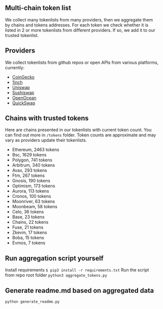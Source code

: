 
## Multi-chain token list 
We collect many tokenlists from many providers, then we aggregate them by chains and tokens addresses. 
For each token we check whether it is listed in 2 or more tokenlists from different providers. If so, 
we add it to our trusted tokenlist.

## Providers
We collect tokenlists from github repos or open APIs from various platforms, currently:
- [CoinGecko](https://www.coingecko.com/)
- [1inch](https://app.1inch.io/)
- [Uniswap](https://uniswap.org/)
- [Sushiswap](https://www.sushi.com/)
- [OpenOcean](https://openocean.finance/)
- [QuickSwap](https://quickswap.exchange/#/swap)

## Chains with trusted tokens
Here are chains presented in our tokenlists with current token count. You can find out more in `/tokens` folder.
Token counts are approximate and may vary as providers update their tokenlists.
- Ethereum, 2463 tokens
- Bsc, 1629 tokens
- Polygon, 741 tokens
- Arbitrum, 340 tokens
- Avax, 293 tokens
- Ftm, 267 tokens
- Gnosis, 190 tokens
- Optimism, 173 tokens
- Aurora, 113 tokens
- Cronos, 100 tokens
- Moonriver, 63 tokens
- Moonbeam, 58 tokens
- Celo, 36 tokens
- Base, 23 tokens
- Chains, 22 tokens
- Fuse, 21 tokens
- Zkevm, 17 tokens
- Boba, 15 tokens
- Evmos, 7 tokens

## Run aggregation script yourself
Install requirements
```$ pip3 install -r requirements.txt```
Run the script from repo root folder
```python3 aggregate_tokens.py```
## Generate readme.md based on aggregated data
```bash
python generate_readme.py
```
